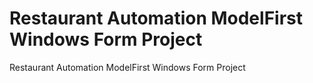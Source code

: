 # Restaurant Automation ModelFirst Windows Form Project 
 Restaurant Automation ModelFirst Windows Form Project 
